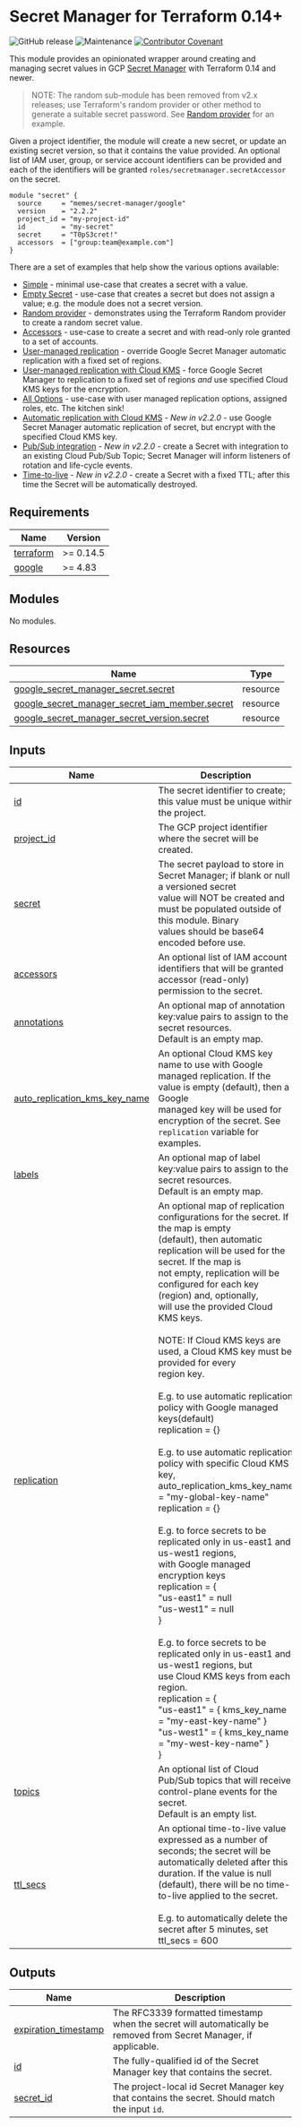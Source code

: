 # Secret Manager for Terraform 0.14+

![GitHub release](https://img.shields.io/github/v/release/memes/terraform-google-secret-manager?sort=semver)
![Maintenance](https://img.shields.io/maintenance/yes/2025)
[![Contributor Covenant](https://img.shields.io/badge/Contributor%20Covenant-2.1-4baaaa.svg)](CODE_OF_CONDUCT.md)

This module provides an opinionated wrapper around creating and managing secret values
in GCP [Secret Manager](https://cloud.google.com/secret-manager) with Terraform
0.14 and newer.

> NOTE: The random sub-module has been removed from v2.x releases; use Terraform's
> random provider or other method to generate a suitable secret password.
> See [Random provider](examples/with-random-provider/) for an example.

Given a project identifier, the module will create a new secret, or update an
existing secret version, so that it contains the value provided. An optional list
of IAM user, group, or service account identifiers can be provided and each of
the identifiers will be granted `roles/secretmanager.secretAccessor` on the secret.

<!-- spell-checker: disable -->
```hcl
module "secret" {
  source     = "memes/secret-manager/google"
  version    = "2.2.2"
  project_id = "my-project-id"
  id         = "my-secret"
  secret     = "T0pS3cret!"
  accessors  = ["group:team@example.com"]
}
```
<!-- spell-checker: enable -->

There are a set of examples that help show the various options available:

* [Simple](examples/simple/) - minimal use-case that creates a secret with a value.
* [Empty Secret](examples/empty-secret-value/) - use-case that creates a secret but does not assign a value; e.g. the
   module does not a secret version.
* [Random provider](examples/with-random-provider/) - demonstrates using the Terraform Random provider to create a
  random secret value.
* [Accessors](examples/accessors/) - use-case to create a secret and with read-only role granted to a set of accounts.
* [User-managed replication](examples/user-managed-replication/) - override Google Secret Manager automatic replication
  with a fixed set of regions.
* [User-managed replication with Cloud KMS](examples/user-managed-replication-with-keys/) - force Google Secret Manager
  to replication to a fixed set of regions *and* use specified Cloud KMS keys for the encryption.
* [All Options](examples/all-options/) - use-case with user managed replication options, assigned roles, etc. The kitchen
  sink!
* [Automatic replication with Cloud KMS](examples/auto-replication-with-key/) - *New in v2.2.0* - use Google Secret Manager
  automatic replication of secret, but encrypt with the specified Cloud KMS key.
* [Pub/Sub integration](examples/pubsub/) - *New in v2.2.0* - create a Secret with integration to an existing Cloud Pub/Sub
  Topic; Secret Manager will inform listeners of rotation and life-cycle events.
* [Time-to-live](examples/ttl/) - *New in v2.2.0* - create a Secret with a fixed TTL; after this time the Secret will be
  automatically destroyed.

<!-- markdownlint-disable MD033 MD034-->
<!-- BEGINNING OF PRE-COMMIT-TERRAFORM DOCS HOOK -->
## Requirements

| Name | Version |
|------|---------|
| <a name="requirement_terraform"></a> [terraform](#requirement\_terraform) | >= 0.14.5 |
| <a name="requirement_google"></a> [google](#requirement\_google) | >= 4.83 |

## Modules

No modules.

## Resources

| Name | Type |
|------|------|
| [google_secret_manager_secret.secret](https://registry.terraform.io/providers/hashicorp/google/latest/docs/resources/secret_manager_secret) | resource |
| [google_secret_manager_secret_iam_member.secret](https://registry.terraform.io/providers/hashicorp/google/latest/docs/resources/secret_manager_secret_iam_member) | resource |
| [google_secret_manager_secret_version.secret](https://registry.terraform.io/providers/hashicorp/google/latest/docs/resources/secret_manager_secret_version) | resource |

## Inputs

| Name | Description | Type | Default | Required |
|------|-------------|------|---------|:--------:|
| <a name="input_id"></a> [id](#input\_id) | The secret identifier to create; this value must be unique within the project. | `string` | n/a | yes |
| <a name="input_project_id"></a> [project\_id](#input\_project\_id) | The GCP project identifier where the secret will be created. | `string` | n/a | yes |
| <a name="input_secret"></a> [secret](#input\_secret) | The secret payload to store in Secret Manager; if blank or null a versioned secret<br>value will NOT be created and must be populated outside of this module. Binary<br>values should be base64 encoded before use. | `string` | n/a | yes |
| <a name="input_accessors"></a> [accessors](#input\_accessors) | An optional list of IAM account identifiers that will be granted accessor (read-only)<br>permission to the secret. | `list(string)` | `[]` | no |
| <a name="input_annotations"></a> [annotations](#input\_annotations) | An optional map of annotation key:value pairs to assign to the secret resources.<br>Default is an empty map. | `map(string)` | `{}` | no |
| <a name="input_auto_replication_kms_key_name"></a> [auto\_replication\_kms\_key\_name](#input\_auto\_replication\_kms\_key\_name) | An optional Cloud KMS key name to use with Google managed replication. If the value is empty (default), then a Google<br>managed key will be used for encryption of the secret. See `replication` variable for examples. | `string` | `""` | no |
| <a name="input_labels"></a> [labels](#input\_labels) | An optional map of label key:value pairs to assign to the secret resources.<br>Default is an empty map. | `map(string)` | `{}` | no |
| <a name="input_replication"></a> [replication](#input\_replication) | An optional map of replication configurations for the secret. If the map is empty<br>(default), then automatic replication will be used for the secret. If the map is<br>not empty, replication will be configured for each key (region) and, optionally,<br>will use the provided Cloud KMS keys.<br><br>NOTE: If Cloud KMS keys are used, a Cloud KMS key must be provided for every<br>region key.<br><br>E.g. to use automatic replication policy with Google managed keys(default)<br>replication = {}<br><br>E.g. to use automatic replication policy with specific Cloud KMS key,<br>auto\_replication\_kms\_key\_name = "my-global-key-name"<br>replication = {}<br><br>E.g. to force secrets to be replicated only in us-east1 and us-west1 regions,<br>with Google managed encryption keys<br>replication = {<br>  "us-east1" = null<br>  "us-west1" = null<br>}<br><br>E.g. to force secrets to be replicated only in us-east1 and us-west1 regions, but<br>use Cloud KMS keys from each region.<br>replication = {<br>  "us-east1" = { kms\_key\_name = "my-east-key-name" }<br>  "us-west1" = { kms\_key\_name = "my-west-key-name" }<br>} | <pre>map(object({<br>    kms_key_name = string<br>  }))</pre> | `{}` | no |
| <a name="input_topics"></a> [topics](#input\_topics) | An optional list of Cloud Pub/Sub topics that will receive control-plane events for the secret.<br>Default is an empty list. | `list(string)` | `[]` | no |
| <a name="input_ttl_secs"></a> [ttl\_secs](#input\_ttl\_secs) | An optional time-to-live value expressed as a number of seconds; the secret will be automatically deleted after this<br>duration. If the value is null (default), there will be no time-to-live applied to the secret.<br><br>E.g. to automatically delete the secret after 5 minutes, set<br>ttl\_secs = 600 | `number` | `null` | no |

## Outputs

| Name | Description |
|------|-------------|
| <a name="output_expiration_timestamp"></a> [expiration\_timestamp](#output\_expiration\_timestamp) | The RFC3339 formatted timestamp when the secret will automatically be removed from Secret Manager, if applicable. |
| <a name="output_id"></a> [id](#output\_id) | The fully-qualified id of the Secret Manager key that contains the secret. |
| <a name="output_secret_id"></a> [secret\_id](#output\_secret\_id) | The project-local id Secret Manager key that contains the secret. Should match<br>the input `id`. |
<!-- END OF PRE-COMMIT-TERRAFORM DOCS HOOK -->
<!-- markdownlint-enable MD033 MD034 -->
